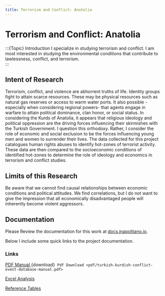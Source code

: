 ```yaml
---
title: Terrorism and Conflict: Anatolia
---
```


# Terrorism and Conflict: Anatolia


:::{Topic} Introduction
I specialize in studying terrorism and conflict.  I am most interested in studying the environmental conditions that contribute to lawlessness, conflict, and terrorism.  
:::


## Intent of Research

Terrorism, conflict, and violence are abhorrent truths of life.  Identity groups fight to attain scarce resources.   These may be physical resources such as natural gas reserves or access to warm water ports.   It also possible -especially when considering regional powers- that agents engage in warfare to attain political dominance, clan honor, or social status.   In considering the Kurds of Anatolia, it appears that religious ideology and political oppression are the driving forces influencing their skirmishes with the Turkish Government.   I question this orthodoxy.  Rather, I consider the role of economic and social exclusion to be the forces influencing young men and women to surrender their lives.  The data collected for this project catalogues human rights abuses to identify hot-zones of terrorist activity.  These data are then compared to the socioeconomic conditions of identified hot-zones to determine the role of ideology and economics in terrorism and conflict studies.   

## Limits of this Research

Be aware that we cannot find causal relationships between economic conditions and political attitudes.  We find correlations, but I do not want to give the impression that all economically disadvantaged people will inherently become violent aggressors.   


## Documentation

Please Review the documentation for this work at [docs.jnapolitano.io](https://docs.jnapolitano.io/parts/analysis/political-analysis/terrorism-conflict/index.html).

Below I include some quick links to the project documentation.

### Links

[PDF Manual  ](https://docs.jnapolitano.io/parts/analysis/political-analysis/terrorism-conflict/project-turkish-kurdish/pdf.html)
	{download}` Pdf Download <pdf/turkish-kurdish-conflict-event-database-manual.pdf>`

[Excel Analysis](https://docs.jnapolitano.io/parts/analysis/political-analysis/terrorism-conflict/project-turkish-kurdish/analysis.html)

[Reference Tables](https://docs.jnapolitano.io/parts/analysis/political-analysis/terrorism-conflict/project-turkish-kurdish/reference_tables.html)

